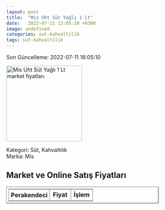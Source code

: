 ```yaml
---
layout: post
title:  "Mis Uht Süt Yağlı 1 Lt"
date:   2022-07-11 13:05:10 +0300
image: undefined
categories: sut-kahvaltilik
tags: sut-kahvaltilik
---
```


Son Güncelleme: 2022-07-11 16:05:10

<img src="undefined" width="200" alt="Mis Uht Süt Yağlı 1 Lt market fiyatları" />

Kategori: Süt, Kahvaltılık
<br />
Marka: Mis

<h2>Market ve Online Satış Fiyatları</h2>

<table border="1" style="padding: 5px;width:80%;">
  <tr>
    <td style="padding: 5px;"><strong>Perakendeci</strong></td>
    <td><strong>Fiyat</strong></td>
    <td><strong>İşlem</strong></td>
  </tr>
  
</table>
